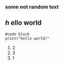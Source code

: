 ### some not random text
_h_ ello **w**orld
---
```
#code block
print("hello world!"
```

1. 2
2. 3
3. 1
